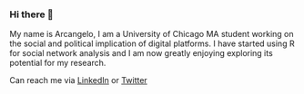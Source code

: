 ### Hi there 👋

My name is Arcangelo, I am a University of Chicago MA student working on the social and political implication of digital platforms. 
I have started using R for social network analysis and I am now greatly enjoying exploring its potential for my research. 

Can reach me via [LinkedIn](https://www.linkedin.com/in/arcangelo-leone-de-castris-181b21203/) or [Twitter](https://twitter.com/LeoneCastris)

<!--
**aleonedecastris/aleonedecastris** is a ✨ _special_ ✨ repository because its `README.md` (this file) appears on your GitHub profile.

Here are some ideas to get you started:

- 🔭 I’m currently working on ...
- 🌱 I’m currently learning ...
- 👯 I’m looking to collaborate on ...
- 🤔 I’m looking for help with ...
- 💬 Ask me about ...
- 📫 How to reach me: ...
- 😄 Pronouns: ...
- ⚡ Fun fact: ...
-->
